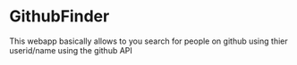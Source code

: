 # GithubFinder
This webapp basically allows to you search for people on github using thier userid/name using the github API
